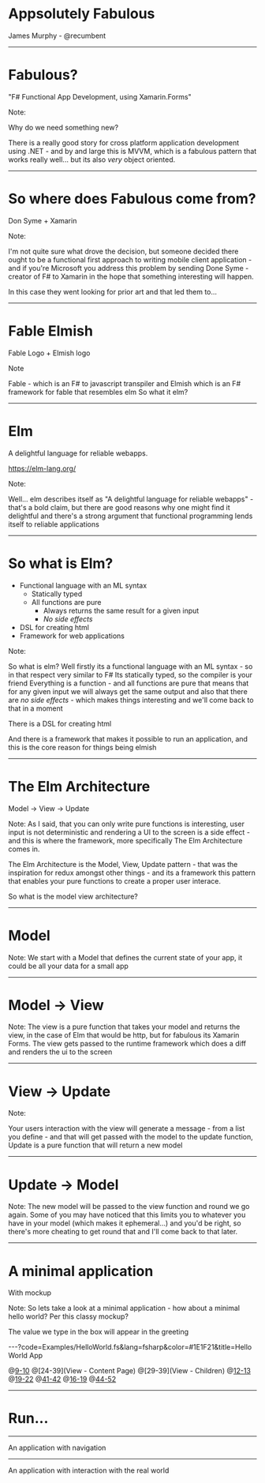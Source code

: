 # Appsolutely Fabulous

James Murphy - @recumbent

---

# Fabulous?

"F# Functional App Development, using Xamarin.Forms"

Note:

Why do we need something new?

There is a really good story for cross platform application development using .NET - and by and large this is MVVM, which is a fabulous pattern that works really well... but its also _very_ object oriented. 

---

# So where does Fabulous come from?

Don Syme + Xamarin

Note:

I'm not quite sure what drove the decision, but someone decided there ought to be a functional first approach to writing mobile client application - and if you're Microsoft you address this problem by sending Done Syme - creator of F# to Xamarin in the hope that something interesting will happen.

In this case they went looking for prior art and that led them to...

---

# Fable Elmish

Fable Logo + Elmish logo

Note

Fable - which is an F# to javascript transpiler and Elmish which is an F# framework for fable that resembles elm
So what it elm?

---

# Elm

A delightful language for reliable webapps.

https://elm-lang.org/

Note:

Well... elm describes itself as "A delightful language for reliable webapps" - that's a bold claim, but there are good reasons why one might find it delightful and there's a strong argument that functional programming lends itself to reliable applications 

---

# So what is Elm? 

- Functional language with an ML syntax
  - Statically typed
  - All functions are pure
     - Always returns the same result for a given input
     - _*No side effects*_
- DSL for creating html
- Framework for web applications

Note:

So what is elm?
Well firstly its a functional language with an ML syntax - so in that respect very similar to F#
Its statically typed, so the compiler is your friend
Everything is a function - and all functions are pure  that means that for any given input we will always get the same output and also that there are _no side effects_ - which makes things interesting and we'll come back to that in a moment

There is a DSL for creating html

And there is a framework that makes it possible to run an application, and this is the core reason for things being elmish

---

# The Elm Architecture

Model -> View -> Update

Note:
As I said, that you can only write pure functions is interesting, user input is not deterministic and rendering a UI to the screen is a side effect - and this is where the framework, more specifically The Elm Architecture comes in.

The Elm Architecture is the Model, View, Update pattern - that was the inspiration for redux amongst other things - and its a framework this pattern that enables your pure functions to create a proper user interace.

So what is the model view architecture?

---

# Model

Note:
We start with a Model that defines the current state of your app, it could be all your data for a small app

---

# Model -> View

Note:
The view is a pure function that takes your model and returns the view, in the case of Elm that would be http, but for fabulous its Xamarin Forms. The view gets passed to the runtime framework which does a diff and renders the ui to the screen

---

# View -> Update

Note:

Your users interaction with the view will generate a message - from a list you define - and that will get passed with the model to the update function, Update is a pure function that will return a new model

---

# Update -> Model

Note:
The new model will be passed to the view function and round we go again. Some of you may have noticed that this limits you to whatever you have in your model (which makes it ephemeral...) and you'd be right, so there's more cheating to get round that and I'll come back to that later.

---

# A minimal application

With mockup

Note:
So lets take a look at a minimal application - how about a minimal hello world? Per this classy mockup?

The value we type in the box will appear in the greeting

---?code=Examples/HelloWorld.fs&lang=fsharp&color=#1E1F21&title=Hello World App

@[9-10](Model)
@[24-39](View - Content Page)
@[29-39](View - Children)
@[12-13](Message)
@[19-22](Update)
@[41-42](Program)
@[16-19](Init)
@[44-52](App)

---

# Run...
---

An application with navigation

---

An application with interaction with the real world
